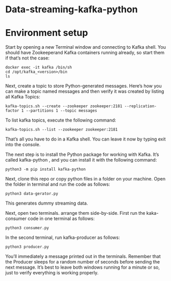 # Data-streaming-kafka-python

# Environment setup
Start by opening a new Terminal window and connecting to Kafka shell. You should have Zookeeperand Kafka containers running already, so start them if that’s not the case:

	docker exec -it kafka /bin/sh
	cd /opt/kafka_<version>/bin
	ls
	
Next, create a topic to store Python-generated messages. Here’s how you can make a topic named messages and then verify it was created by listing all Kafka Topics:

	kafka-topics.sh --create --zookeeper zookeeper:2181 --replication-factor 1 --partitions 1 --topic messages

To list kafka topics, execute the following command:

	kafka-topics.sh --list --zookeeper zookeeper:2181

That’s all you have to do in a Kafka shell. You can leave it now by typing exit into the console. 

The next step is to install the Python package for working with Kafka. It’s called kafka-python , and you can install it with the following command:

	python3 -m pip install kafka-python

Next, clone this repo or copy python files in a folder on your machine. Open the folder in terminal and run the code as follows:

	python3 data-gerator.py
	
This generates dummy streaming data.

Next, open two terminals. arrange them side-by-side. First run the kaka-consumer code in one terminal as follows:

	python3 consumer.py

In the second terminal, run kafka-producer as follows:

	python3 producer.py

You’ll immediately a message printed out in the terminals. Remember that the Producer sleeps for a random number of seconds before sending the next message. It’s best to leave both windows running for a minute or so, just to verify everything is working properly.


